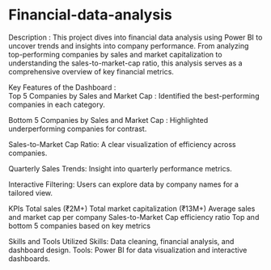 # Financial-data-analysis

Description : 
This project dives into financial data analysis using Power BI to uncover trends and insights into company performance. 
From analyzing top-performing companies by sales and market capitalization to understanding the sales-to-market-cap ratio, 
this analysis serves as a comprehensive overview of key financial metrics.

Key Features of the Dashboard :   
Top 5 Companies by Sales and Market Cap : Identified the best-performing companies in each category.

Bottom 5 Companies by Sales and Market Cap : Highlighted underperforming companies for contrast.

Sales-to-Market Cap Ratio: A clear visualization of efficiency across companies.

Quarterly Sales Trends: Insight into quarterly performance metrics.

Interactive Filtering: Users can explore data by company names for a tailored view.


KPIs
Total sales (₹2M+)
Total market capitalization (₹13M+)
Average sales and market cap per company
Sales-to-Market Cap efficiency ratio
Top and bottom 5 companies based on key metrics


Skills and Tools Utilized
Skills: Data cleaning, financial analysis, and dashboard design.
Tools: Power BI for data visualization and interactive dashboards.
